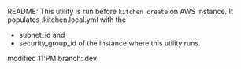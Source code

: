 README:
This utility is run before `kitchen create` on AWS instance.  It populates .kitchen.local.yml with the 
- subnet_id and 
- security_group_id 
of the instance where this utility runs.

modified 11:PM branch: dev

